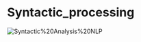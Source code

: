 # Syntactic_processing
![Syntactic%20Analysis%20NLP](https://user-images.githubusercontent.com/93203186/179388730-c3744b65-f939-41ed-919b-27329bc3ba12.jpg)
